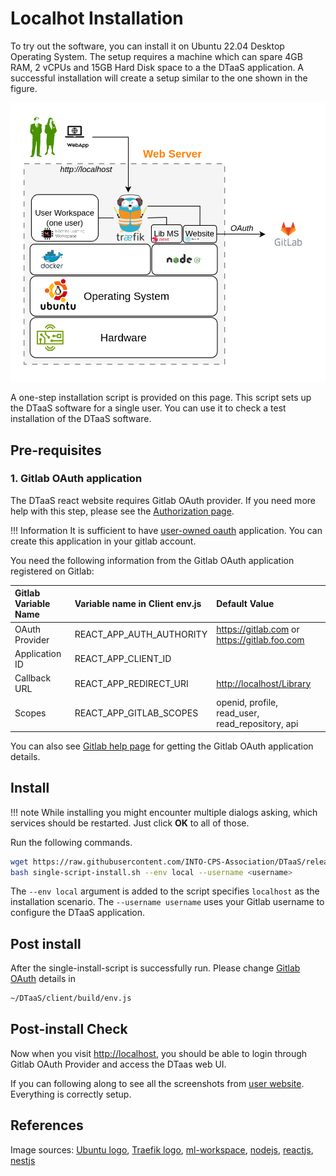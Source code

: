 # Localhot Installation

To try out the software, you can install it on Ubuntu 22.04
Desktop Operating System. The setup requires a
machine which can spare 4GB RAM, 2 vCPUs and 15GB Hard Disk
space to a the DTaaS application.
A successful installation will create a setup
similar to the one shown in the figure.

![localhost install](./localhost.png)

A one-step installation script is provided on this page. This script sets up
the DTaaS software for a single user.
You can use it to check a test installation of the DTaaS software.

## Pre-requisites

### 1. Gitlab OAuth application

The DTaaS react website requires Gitlab OAuth provider.
If you need more help with this step, please see
the [Authorization page](client/auth.md).

!!! Information
    <!-- markdownlint-disable-file MD013 -->
    It is sufficient to have [user-owned oauth](https://docs.gitlab.com/ee/integration/oauth_provider.html#create-a-user-owned-application)
    application. You can create this application
    in your gitlab account.

You need the following information from the Gitlab OAuth application
registered on Gitlab:

| Gitlab Variable Name | Variable name in Client env.js | Default Value                                    |
| :------------------- | :----------------------------- | :----------------------------------------------- |
| OAuth Provider       | REACT_APP_AUTH_AUTHORITY       | <https://gitlab.com> or <https://gitlab.foo.com>      |
| Application ID       | REACT_APP_CLIENT_ID            |
| Callback URL         | REACT_APP_REDIRECT_URI         | <http://localhost/Library>                        |
| Scopes               | REACT_APP_GITLAB_SCOPES        | openid, profile, read_user, read_repository, api |

You can also see
[Gitlab help page](https://docs.gitlab.com/ee/integration/oauth_provider.html)
for getting the Gitlab OAuth application details.

## Install

<!-- prettier-ignore -->
!!! note
    While installing you might encounter multiple dialogs asking,
    which services should be restarted. Just click **OK** to all of those.

Run the following commands.

```bash
wget https://raw.githubusercontent.com/INTO-CPS-Association/DTaaS/release-v0.4/deploy/single-script-install.sh
bash single-script-install.sh --env local --username <username>
```

The `--env local` argument is added to the script specifies `localhost`
as the installation scenario. The `--username username` uses your
Gitlab username to configure the DTaaS application.

## Post install

After the single-install-script is successfully run. Please change
[Gitlab OAuth](#1-gitlab-oauth-application) details in

```txt
~/DTaaS/client/build/env.js
```

## Post-install Check

Now when you visit <http://localhost>, you should be able to login through
Gitlab OAuth Provider and access the DTaas web UI.

If you can following along to see all the screenshots from
[user website](../user/website/index.md).
Everything is correctly setup.

## References

Image sources: [Ubuntu logo](https://logodix.com/linux-ubuntu),
[Traefik logo](https://www.laub-home.de/wiki/Traefik_SSL_Reverse_Proxy_f%C3%BCr_Docker_Container),
[ml-workspace](https://github.com/ml-tooling/ml-workspace),
[nodejs](https://www.metachris.com/2017/01/how-to-install-nodejs-7-on-ubuntu-and-centos/),
[reactjs](https://krify.co/about-reactjs/),
[nestjs](https://camunda.com/blog/2019/10/nestjs-tx-email/)
